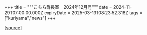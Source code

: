 +++
title = """こちら町長室　2024年12月号"""
date = 2024-11-29T07:00:00.000Z
expiryDate = 2025-03-13T08:23:52.318Z
tags = ["kuriyama","news"]
+++


[[source]](https://www.town.kuriyama.hokkaido.jp/site/mayor/30271.html)
